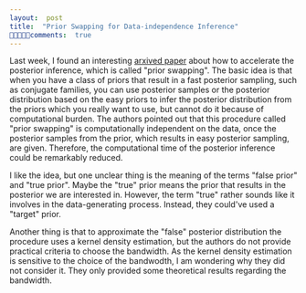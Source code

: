 ```yaml
---
layout:  post
title:  "Prior Swapping for Data-independence Inference"
comments:  true
---
```


Last week, I found an interesting [arxived paper](https://arxiv.org/abs/1606.00787) about how to accelerate the posterior inference, which is called "prior swapping". The basic idea is that when you have a class of priors that result in a fast posterior sampling, such as  conjugate families, you can use posterior samples or the posterior distribution based on the easy priors to infer the posterior distribution from the priors which you really want to use, but  cannot do it  because of computational burden. The authors pointed out that this procedure called "prior swapping" is computationally independent on the data, once the posterior samples from the prior, which results in easy posterior sampling, are given. Therefore, the computational time of the posterior inference could be remarkably reduced.
   
I like the idea, but one unclear thing is the meaning of the terms "false prior" and "true prior". Maybe the "true" prior means the prior that results in the posterior we are interested in. However, the term "true" rather sounds like it involves in the data-generating process. Instead, they could've used a "target" prior. 
   
 Another thing is that to approximate the "false" posterior distribution the procedure uses a kernel density estimation, but the authors do not provide practical criteria to choose the bandwidth. As the kernel density estimation is sensitive to the choice of the bandwodth, I am wondering why they did not consider it. They only provided some theoretical results regarding the bandwidth.
   
    
   
   
   
    

